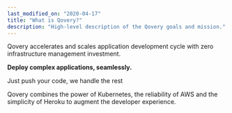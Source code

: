 ```yaml
---
last_modified_on: "2020-04-17"
title: "What is Qovery?"
description: "High-level description of the Qovery goals and mission."
---
```

Qovery accelerates and scales application development cycle with zero infrastructure management investment.

**Deploy complex applications, seamlessly.**

Just push your code, we handle the rest

Qovery combines the power of Kubernetes, the reliability of AWS and the simplicity of Heroku to augment the developer experience.




